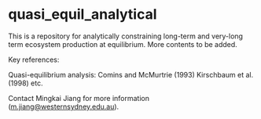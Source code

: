 # quasi_equil_analytical

This is a repository for analytically constraining long-term and very-long term ecosystem production at equilibrium. More contents to be added. 

Key references:

Quasi-equilibrium analysis:
Comins and McMurtrie (1993)
Kirschbaum et al. (1998)
etc.

Contact Mingkai Jiang for more information (m.jiang@westernsydney.edu.au).
